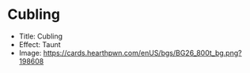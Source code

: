 # Cubling
- Title:  Cubling
- Effect:  Taunt
- Image:  https://cards.hearthpwn.com/enUS/bgs/BG26_800t_bg.png?198608
